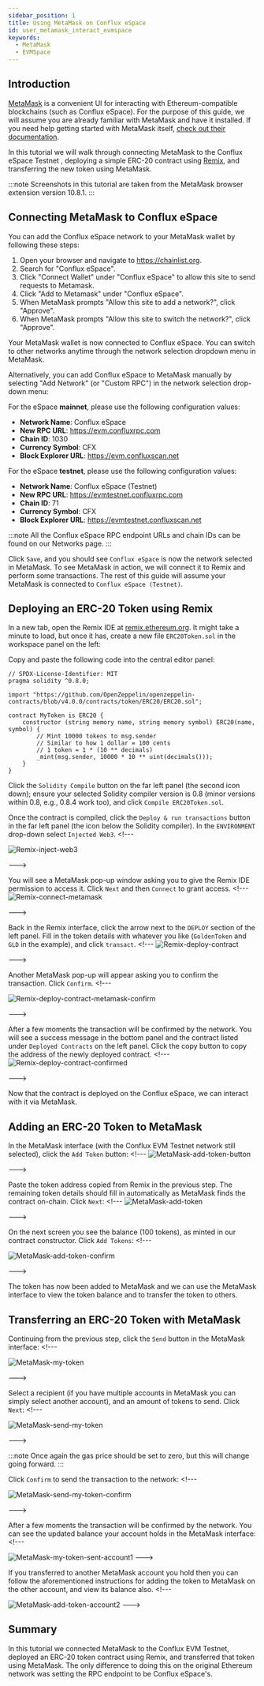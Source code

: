 ```yaml
---
sidebar_position: 1
title: Using MetaMask on Conflux eSpace
id: user_metamask_interact_evmspace
keywords:
  - MetaMask
  - EVMSpace
---
```


## Introduction

[MetaMask](https://metamask.io/) is a convenient UI for interacting with Ethereum-compatible blockchains (such as Conflux eSpace). For the purpose of this guide, we will assume you are already familiar with MetaMask and have it installed. If you need help getting started with MetaMask itself, [check out their documentation](https://metamask.io/faqs.html).

In this tutorial we will walk through connecting MetaMask to the Conflux eSpace Testnet , deploying a simple ERC-20 contract using [Remix](https://remix.ethereum.org), and transferring the new token using MetaMask.

:::note
Screenshots in this tutorial are taken from the MetaMask browser extension version 10.8.1.
:::

## Connecting MetaMask to Conflux eSpace

You can add the Conflux eSpace network to your MetaMask wallet by following these steps:

1. Open your browser and navigate to https://chainlist.org.
1. Search for "Conflux eSpace".
1. Click "Connect Wallet" under "Conflux eSpace" to allow this site to send requests to Metamask.
1. Click "Add to Metamask" under "Conflux eSpace".
1. When MetaMask prompts "Allow this site to add a network?", click "Approve".
1. When MetaMask prompts "Allow this site to switch the network?", click "Approve".

Your MetaMask wallet is now connected to Conflux eSpace. You can switch to other networks anytime through the network selection dropdown menu in MetaMask.

Alternatively, you can add Conflux eSpace to MetaMask manually by selecting "Add Network" (or "Custom RPC") in the network selection drop-down menu:


<!---
 ![MetaMask-network-select](/img/Metamask/metamask_choose_network-0d3034f88dcd7bc92f61df7d1be9bb7c.png)
--->


For the eSpace **mainnet**, please use the following configuration values:

- **Network Name**: Conflux eSpace
- **New RPC URL**: https://evm.confluxrpc.com
- **Chain ID**: 1030
- **Currency Symbol**: CFX
- **Block Explorer URL**: https://evm.confluxscan.net

For the eSpace **testnet**, please use the following configuration values:

- **Network Name**: Conflux eSpace (Testnet)
- **New RPC URL**: https://evmtestnet.confluxrpc.com
- **Chain ID**: 71
- **Currency Symbol**: CFX
- **Block Explorer URL**: https://evmtestnet.confluxscan.net


<!---
![MetaMask-create-EVM-Space-rpc](/img/Metamask/metamask_add_network.png)

--->

:::note
All the Conflux eSpace RPC endpoint URLs and chain IDs can be found on our Networks page.
:::

Click `Save`, and you should see `Conflux eSpace` is now the network selected in MetaMask. To see MetaMask in action, we will connect it to Remix and perform some transactions. The rest of this guide will assume your MetaMask is connected to `Conflux eSpace (Testnet)`.

## Deploying an ERC-20 Token using Remix

In a new tab, open the Remix IDE at [remix.ethereum.org](https://remix.ethereum.org). It might take a minute to load, but once it has, create a new file `ERC20Token.sol` in the workspace panel on the left:


<!---
![Remix-new-file](/img/Metamask/remix_new_file-15cadba3e578d16df451448175231e8b.png)
--->


Copy and paste the following code into the central editor panel:

```solidity
// SPDX-License-Identifier: MIT
pragma solidity ^0.8.0;

import "https://github.com/OpenZeppelin/openzeppelin-contracts/blob/v4.0.0/contracts/token/ERC20/ERC20.sol";

contract MyToken is ERC20 {
    constructor (string memory name, string memory symbol) ERC20(name, symbol) {
        // Mint 10000 tokens to msg.sender
        // Similar to how 1 dollar = 100 cents
        // 1 token = 1 * (10 ** decimals)
        _mint(msg.sender, 10000 * 10 ** uint(decimals()));
    }
}
```

Click the `Solidity Compile` button on the far left panel (the second icon down); ensure your selected Solidity compiler version is 0.8 (minor versions within 0.8, e.g., 0.8.4 work too), and click `Compile ERC20Token.sol`.


<!---
![Remix-solidity-compile](/img/Metamask/remix_solidity_compile-1f459820c9caef73c47d3af1c87e71a6.png)


--->

Once the contract is compiled, click the `Deploy & run transactions` button in the far left panel (the icon below the Solidity compiler). In the `ENVIRONMENT` drop-down select `Injected Web3`. <!---

![Remix-inject-web3](/img/Metamask/remix_injected_web3-dbb0d671a1703239451d7d4e133f68ba.png)

--->


You will see a MetaMask pop-up window asking you to give the Remix IDE permission to access it. Click `Next` and then `Connect` to grant access. <!---
![Remix-connect-metamask](/img/Metamask/remix_connect_with_metamask-9d8214740f372d3b41e489cbe23c5884.png)


--->


Back in the Remix interface, click the arrow next to the `DEPLOY` section of the left panel. Fill in the token details with whatever you like (`GoldenToken` and `GLD` in the example), and click `transact`. <!---
![Remix-deploy-contract](/img/Metamask/remix_deploy_contract-6423d60330003a7ffc0dc28ee5cd8178.png)


--->


Another MetaMask pop-up will appear asking you to confirm the transaction. Click `Confirm`. <!---

![Remix-deploy-contract-metamask-confirm](/img/Metamask/remix_deploy_contract_metamask_confirm-6b4f8c2a751ec4a4b6ad9df96584c623.png)

--->



After a few moments the transaction will be confirmed by the network. You will see a success message in the bottom panel and the contract listed under `Deployed Contracts` on the left panel. Click the copy button to copy the address of the newly deployed contract. <!---
![Remix-deploy-contract-confirmed](/img/Metamask/remix_deploy_contract_confirmed-59390e985747c30736f46356a88b4ff1.png)


--->


Now that the contract is deployed on the Conflux eSpace, we can interact with it via MetaMask.

## Adding an ERC-20 Token to MetaMask

In the MetaMask interface (with the Conflux EVM Testnet network still selected), click the `Add Token` button: <!---
![MetaMask-add-token-button](/img/Metamask/metam-import-token.png)


--->


Paste the token address copied from Remix in the previous step. The remaining token details should fill in automatically as MetaMask finds the contract on-chain. Click `Next`: <!---
![MetaMask-add-token](/img/Metamask/mm-import-token-short-1.png)


--->


On the next screen you see the balance (100 tokens), as minted in our contract constructor. Click `Add Tokens`: <!---

![MetaMask-add-token-confirm](/img/Metamask/mm-import-token-short-2.png)

--->


The token has now been added to MetaMask and we can use the MetaMask interface to view the token balance and to transfer the token to others.

## Transferring an ERC-20 Token with MetaMask

Continuing from the previous step, click the `Send` button in the MetaMask interface: <!---

![MetaMask-my-token](/img/Metamask/start-send-gld.jpeg)

--->


Select a recipient (if you have multiple accounts in MetaMask you can simply select another account), and an amount of tokens to send. Click `Next`: <!---

![MetaMask-send-my-token](/img/Metamask/send-gld-1.jpeg)

--->


:::note
Once again the gas price should be set to zero, but this will change going forward.
:::

Click `Confirm` to send the transaction to the network: <!---

![MetaMask-send-my-token-confirm](/img/Metamask/send-gld-confirm.jpeg)

--->


After a few moments the transaction will be confirmed by the network. You can see the updated balance your account holds in the MetaMask interface: <!---

![MetaMask-my-token-sent-account1](/img/Metamask/token-transfer-balance-changed.jpeg)
--->



If you transferred to another MetaMask account you hold then you can follow the aforementioned instructions for adding the token to MetaMask on the other account, and view its balance also. <!---

![MetaMask-add-token-account2](/img/Metamask/mm-token-balance-changed.png)
--->



## Summary

In this tutorial we connected MetaMask to the Conflux EVM Testnet, deployed an ERC-20 token contract using Remix, and transferred that token using MetaMask. The only difference to doing this on the original Ethereum network was setting the RPC endpoint to be Conflux eSpace's.

